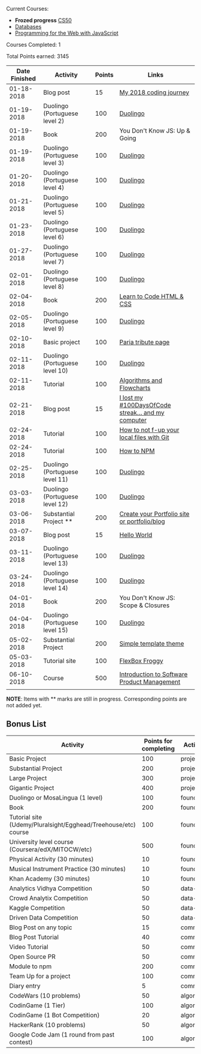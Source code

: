 Current Courses:
- **Frozed progress** [CS50](https://www.edx.org/course/introduction-computer-science-harvardx-cs50x)
- [Databases](https://lagunita.stanford.edu/courses/Home/Databases/Engineering/about) 
- [Programming for the Web with JavaScript](https://www.edx.org/course/programming-web-javascript-pennx-sd4x)

Courses Completed: 1  

Total Points earned: 3145

| Date Finished | Activity | Points | Links |
| ------------- | -------- | ------ | ----- |
| 01-18-2018 | Blog post | 15 | [My 2018 coding journey](https://medium.com/@jesuodz/my-2018-coding-journey-100daysofcode-eb6dc76bd0d7) |
| 01-19-2018 | Duolingo (Portuguese level 2) | 100 | [Duolingo](https://www.duolingo.com/jesuodz) |
| 01-19-2018 | Book | 200 | You Don't Know JS: Up & Going |
| 01-19-2018 | Duolingo (Portuguese level 3) | 100 | [Duolingo](https://www.duolingo.com/jesuodz) |
| 01-20-2018 | Duolingo (Portuguese level 4) | 100 | [Duolingo](https://www.duolingo.com/jesuodz) |
| 01-21-2018 | Duolingo (Portuguese level 5) | 100 | [Duolingo](https://www.duolingo.com/jesuodz) |
| 01-23-2018 | Duolingo (Portuguese level 6) | 100 | [Duolingo](https://www.duolingo.com/jesuodz) |
| 01-27-2018 | Duolingo (Portuguese level 7) | 100 | [Duolingo](https://www.duolingo.com/jesuodz) |
| 02-01-2018 | Duolingo (Portuguese level 8) | 100 | [Duolingo](https://www.duolingo.com/jesuodz) |
| 02-04-2018 | Book | 200 | [Learn to Code HTML & CSS](http://learn.shayhowe.com/html-css/) |
| 02-05-2018 | Duolingo (Portuguese level 9) | 100 | [Duolingo](https://www.duolingo.com/jesuodz) |
| 02-10-2018 | Basic project | 100 | [Paria tribute page](https://jesuodz.github.io/paria-tribute-page/) |
| 02-11-2018 | Duolingo (Portuguese level 10) | 100 | [Duolingo](https://www.duolingo.com/jesuodz) |
| 02-11-2018 | Tutorial | 100 | [Algorithms and Flowcharts](http://www.academia.edu/7857144/ALGORITHMS_AND_FLOWCHARTS) |
| 02-21-2018 | Blog post | 15 | [I lost my #100DaysOfCode streak… and my computer](https://medium.com/@jesuodz/i-lost-my-100daysofcode-streak-and-my-computer-e965eaa6d336) |
| 02-24-2018 | Tutorial | 100 | [How to not f-up your local files with Git](https://medium.com/@francesco.agnoletto/how-to-not-f-up-your-local-files-with-git-part-1-e0756c88fd3c) |
| 02-24-2018 | Tutorial | 100 | [How to NPM](https://github.com/jesuodz/how-to-npm) |
| 02-25-2018 | Duolingo (Portuguese level 11) | 100 | [Duolingo](https://www.duolingo.com/jesuodz) |
| 03-03-2018 | Duolingo (Portuguese level 12) | 100 | [Duolingo](https://www.duolingo.com/jesuodz) |
| 03-06-2018 | Substantial Project ** | 200 | [Create your Portfolio site or portfolio/blog](https://jesuodz.github.io) |
| 03-07-2018 | Blog post | 15 | [Hello World](https://jesuodz.github.io/2018/03/07/hello-world/) |
| 03-11-2018 | Duolingo (Portuguese level 13) | 100 | [Duolingo](https://www.duolingo.com/jesuodz) |
| 03-24-2018 | Duolingo (Portuguese level 14) | 100 | [Duolingo](https://www.duolingo.com/jesuodz) |
| 04-01-2018 | Book | 200 | You Don't Know JS: Scope & Closures |
| 04-04-2018 | Duolingo (Portuguese level 15) | 100 | [Duolingo](https://www.duolingo.com/jesuodz) |
| 05-02-2018 | Substantial Project | 200 | [Simple template theme](https://github.com/jesuodz/simple) |
| 05-03-2018 | Tutorial site | 100 | [FlexBox Froggy](http://flexboxfroggy.com/) |
| 06-10-2018 | Course | 500 | [Introduction to Software Product Management](https://www.coursera.org/learn/introduction-to-software-product-management/) |
|               |          |        |       |

**NOTE**: Items with ** marks are still in progress. Corresponding points are not added yet.

## Bonus List

| Activity                                    | Points for completing | Activity type |
| ------------------------------------------- | --------------------- | ------------- |
| Basic Project                               | 100                   | project       |
| Substantial Project                         | 200                   | project       |
| Large Project                               | 300                   | project       |
| Gigantic Project                            | 400                   | project       |
| Duolingo or MosaLingua (1 level)            | 100                   | foundation    |
| Book                                        | 200                   | foundation    |
| Tutorial site (Udemy/Pluralsight/Egghead/Treehouse/etc) course                            | 100                   | foundation    |
| University level course (Coursera/edX/MITOCW/etc)                    | 500                   | foundation    |
| Physical Activity (30 minutes)                          | 10                    | foundation    |
| Musical Instrument Practice (30 minutes)                          | 10                    | foundation    |
| Khan Academy (30 minutes)                          | 10                    | foundation    |
| Analytics Vidhya Competition                | 50                    | data-science  |
| Crowd Analytix Competition                  | 50                    | data-science  |
| Kaggle Competition                          | 50                    | data-science  |
| Driven Data Competition                     | 50                    | data-science  |
| Blog Post on any topic                      | 15                    | communication |
| Blog Post Tutorial                          | 40                    | communication |
| Video Tutorial                              | 50                    | communication |
| Open Source PR                              | 50                    | communication |
| Module to npm                               | 200                   | communication |
| Team Up for a project                       | 100                   | communication |
| Diary entry                                 | 5                     | communication |
| CodeWars (10 problems)                      | 50                    | algorithms    |
| CodinGame (1 Tier)                          | 100                   | algorithms    |
| CodinGame (1 Bot Competition)               | 20                    | algorithms    |
| HackerRank (10 problems)                    | 50                    | algorithms    |
| Google Code Jam (1 round from past contest) | 100                   | algorithms    |